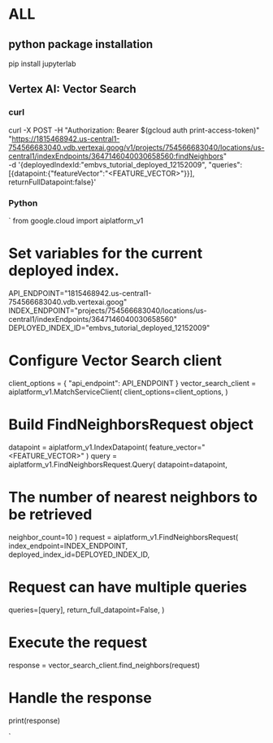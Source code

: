 # ALL

## python package installation
pip install jupyterlab

## Vertex AI:  Vector Search 


### curl

curl -X POST -H "Authorization: Bearer $(gcloud auth print-access-token)" \
"https://1815468942.us-central1-754566683040.vdb.vertexai.goog/v1/projects/754566683040/locations/us-central1/indexEndpoints/3647146040030658560:findNeighbors" \
-d '{deployedIndexId:"embvs_tutorial_deployed_12152009", "queries":[{datapoint:{"featureVector":"<FEATURE_VECTOR>"}}], returnFullDatapoint:false}'

### Python

`
from google.cloud import aiplatform_v1

# Set variables for the current deployed index.
API_ENDPOINT="1815468942.us-central1-754566683040.vdb.vertexai.goog"
INDEX_ENDPOINT="projects/754566683040/locations/us-central1/indexEndpoints/3647146040030658560"
DEPLOYED_INDEX_ID="embvs_tutorial_deployed_12152009"

# Configure Vector Search client
client_options = {
  "api_endpoint": API_ENDPOINT
}
vector_search_client = aiplatform_v1.MatchServiceClient(
  client_options=client_options,
)

# Build FindNeighborsRequest object
datapoint = aiplatform_v1.IndexDatapoint(
  feature_vector="<FEATURE_VECTOR>"
)
query = aiplatform_v1.FindNeighborsRequest.Query(
  datapoint=datapoint,
  # The number of nearest neighbors to be retrieved
  neighbor_count=10
)
request = aiplatform_v1.FindNeighborsRequest(
  index_endpoint=INDEX_ENDPOINT,
  deployed_index_id=DEPLOYED_INDEX_ID,
  # Request can have multiple queries
  queries=[query],
  return_full_datapoint=False,
)

# Execute the request
response = vector_search_client.find_neighbors(request)

# Handle the response
print(response)


`